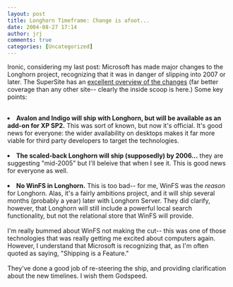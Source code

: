 ```yaml
---
layout: post
title: Longhorn Timeframe: Change is afoot...
date: 2004-08-27 17:14
author: jrj
comments: true
categories: [Uncategorized]
---
```

Ironic, considering my last post: Microsoft has made major changes to the Longhorn project, recognizing that it was in danger of slipping into 2007 or later. The SuperSite has an <a href="http://www.winsupersite.com/showcase/longhorn_preview_2004.asp" target="_blank">excellent overview of the changes</a> (far better coverage than any other site-- clearly the inside scoop is here.) Some key points:<br /><br /><li>**Avalon and Indigo will ship with Longhorn, but will be available as an add-on for XP SP2.** This was sort of known, but now it's official. It's good news for everyone: the wider availability on desktops makes it far more viable for third party developers to target the technologies.<br /><br /></li><li>**The scaled-back Longhorn will ship (supposedly) by 2006...** they are suggesting "mid-2005" but I'll beleive that when I see it. This is good news for everyone as well.<br /><br /></li><li>**No WinFS in Longhorn.** This is too bad-- for me, WinFS was the *reason* for Longhorn. Alas, it's a fairly ambitions project, and it will ship several months (probably a year) later with Longhorn Server. They did clarify, however, that Longhorn will still include a powerful local search functionality, but not the relational store that WinFS will provide.<br /><br />I'm really bummed about WinFS not making the cut-- this was one of those technologies that was really getting me excited about computers again. However, I understand that Microsoft is recognizing that, as I'm often quoted as saying, "Shipping is a Feature."<br /><br />They've done a good job of re-steering the ship, and providing clarification about the new timelines. I wish them Godspeed.</li>
